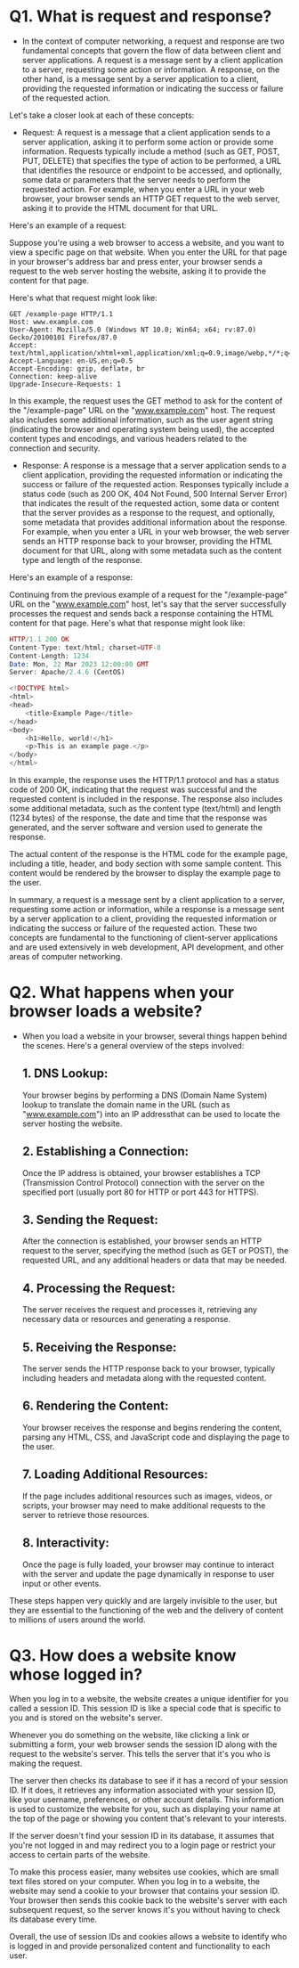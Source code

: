 # Q1. What is request and response?
      
- In the context of computer networking, a request and response are two fundamental concepts that govern the flow of data between client and server applications. A request is a message sent by a client application to a server, requesting some action or information. A response, on the other hand, is a message sent by a server application to a client, providing the requested information or indicating the success or failure of the requested action.

Let's take a closer look at each of these concepts:

- Request:
A request is a message that a client application sends to a server application, asking it to perform some action or provide some information. Requests typically  include a method (such as GET, POST, PUT, DELETE) that specifies the type of action to be performed, a URL that identifies the resource or endpoint to be accessed, and optionally, some data or parameters that the server needs to perform the requested action.
For example, when you enter a URL in your web browser, your browser sends an HTTP GET request to the web server, asking it to provide the HTML document for that URL.

Here's an example of a request:

Suppose you're using a web browser to access a website, and you want to view a specific page on that website. When you enter the URL for that page in your browser's address bar and press enter, your browser sends a request to the web server hosting the website, asking it to provide the content for that page.

Here's what that request might look like:
```
GET /example-page HTTP/1.1
Host: www.example.com
User-Agent: Mozilla/5.0 (Windows NT 10.0; Win64; x64; rv:87.0) Gecko/20100101 Firefox/87.0
Accept: text/html,application/xhtml+xml,application/xml;q=0.9,image/webp,*/*;q=0.8
Accept-Language: en-US,en;q=0.5
Accept-Encoding: gzip, deflate, br
Connection: keep-alive
Upgrade-Insecure-Requests: 1
```

In this example, the request uses the GET method to ask for the content of the "/example-page" URL on the "www.example.com" host. The request also includes some additional information, such as the user agent string (indicating the browser and operating system being used), the accepted content types and encodings, and various headers related to the connection and security.

- Response:
A response is a message that a server application sends to a client application, providing the requested information or indicating the success or failure of the requested action. Responses typically include a status code (such as 200 OK, 404 Not Found, 500 Internal Server Error) that indicates the result of the requested action, some data or content that the server provides as a response to the request, and optionally, some metadata that provides additional information about the response.
For example, when you enter a URL in your web browser, the web server sends an HTTP response back to your browser, providing the HTML document for that URL, along with some metadata such as the content type and length of the response.

Here's an example of a response:

Continuing from the previous example of a request for the "/example-page" URL on the "www.example.com" host, let's say that the server successfully processes the request and sends back a response containing the HTML content for that page. Here's what that response might look like:

```php
HTTP/1.1 200 OK
Content-Type: text/html; charset=UTF-8
Content-Length: 1234
Date: Mon, 22 Mar 2023 12:00:00 GMT
Server: Apache/2.4.6 (CentOS)

<!DOCTYPE html>
<html>
<head>
	<title>Example Page</title>
</head>
<body>
	<h1>Hello, world!</h1>
	<p>This is an example page.</p>
</body>
</html>
```

In this example, the response uses the HTTP/1.1 protocol and has a status code of 200 OK, indicating that the request was successful and the requested content is included in the response. The response also includes some additional metadata, such as the content type (text/html) and length (1234 bytes) of the response, the date and time that the response was generated, and the server software and version used to generate the response.

The actual content of the response is the HTML code for the example page, including a title, header, and body section with some sample content. This content would be rendered by the browser to display the example page to the user.

In summary, a request is a message sent by a client application to a server, requesting some action or information, while a response is a message sent by a server application to a client, providing the requested information or indicating the success or failure of the requested action. These two concepts are fundamental to the functioning of client-server applications and are used extensively in web development, API development, and other areas of computer networking.


# Q2. What happens when your browser loads a website?

- When you load a website in your browser, several things happen behind the scenes. Here's a general overview of the steps involved:

    ## 1. DNS Lookup:
    Your browser begins by performing a DNS (Domain Name System) lookup to translate the domain name in the URL (such as "www.example.com") into an IP addressthat can     be used to locate the server hosting the website.

    ## 2. Establishing a Connection:
    Once the IP address is obtained, your browser establishes a TCP (Transmission Control Protocol) connection with the server on the specified port (usually port 80       for HTTP or port 443 for HTTPS).

    ## 3. Sending the Request:
    After the connection is established, your browser sends an HTTP request to the server, specifying the method (such as GET or POST), the requested URL, and any         additional headers or data that may be needed.

    ## 4. Processing the Request:
    The server receives the request and processes it, retrieving any necessary data or resources and generating a response.

    ## 5. Receiving the Response:
    The server sends the HTTP response back to your browser, typically including headers and metadata along with the requested content.

    ## 6. Rendering the Content:
    Your browser receives the response and begins rendering the content, parsing any HTML, CSS, and JavaScript code and displaying the page to the user.

    ## 7. Loading Additional Resources:
    If the page includes additional resources such as images, videos, or scripts, your browser may need to make additional requests to the server to retrieve those         resources.

    ## 8. Interactivity:
    Once the page is fully loaded, your browser may continue to interact with the server and update the page dynamically in response to user input or other events.

These steps happen very quickly and are largely invisible to the user, but they are essential to the functioning of the web and the delivery of content to millions of users around the world.


# Q3. How does a website know whose logged in? 

When you log in to a website, the website creates a unique identifier for you called a session ID. This session ID is like a special code that is specific to you and is stored on the website's server.

Whenever you do something on the website, like clicking a link or submitting a form, your web browser sends the session ID along with the request to the website's server. This tells the server that it's you who is making the request.

The server then checks its database to see if it has a record of your session ID. If it does, it retrieves any information associated with your session ID, like your username, preferences, or other account details. This information is used to customize the website for you, such as displaying your name at the top of the page or showing you content that's relevant to your interests.

If the server doesn't find your session ID in its database, it assumes that you're not logged in and may redirect you to a login page or restrict your access to certain parts of the website.

To make this process easier, many websites use cookies, which are small text files stored on your computer. When you log in to a website, the website may send a cookie to your browser that contains your session ID. Your browser then sends this cookie back to the website's server with each subsequent request, so the server knows it's you without having to check its database every time.

Overall, the use of session IDs and cookies allows a website to identify who is logged in and provide personalized content and functionality to each user.



